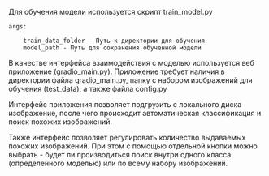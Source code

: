 Для обучения модели используется скрипт train_model.py 

    args:
        
        train_data_folder - Путь к директории для обучения
        model_path - Путь для сохранения обученной модели


В качестве интерфейса взаимодействия с моделью используется веб приложение (gradio_main.py). Приложение требует наличия в директории файла gradio_main.py, папку с набором изображений для обучения (test_data), а также файла config.py

Интерфейс приложения позволяет подгрузить с локального диска изображение, после чего происходит автоматическая классификация и поиск похожих изображений. 

Также интерфейс позволяет регулировать количество выдаваемых похожих изображений. При этом с помощью отдельной кнопки можно выбрать - будет ли производиться поиск внутри одного класса (определенного моделью) или по всему набору изображений.